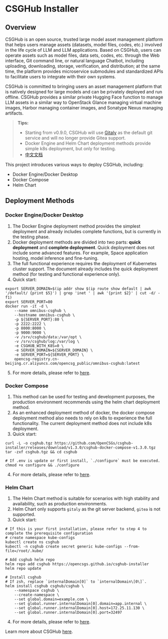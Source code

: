 # CSGHub Installer

## Overview

CSGHub is an open source, trusted large model asset management platform that helps users manage assets (datasets, model files, codes, etc.) involved in the life cycle of LLM and LLM applications. Based on CSGHub, users can operate assets such as model files, data sets, codes, etc. through the Web interface, Git command line, or natural language Chatbot, including uploading, downloading, storage, verification, and distribution; at the same time, the platform provides microservice submodules and standardized APIs to facilitate users to integrate with their own systems.

CSGHub is committed to bringing users an asset management platform that is natively designed for large models and can be privately deployed and run offline. CSGHub provides a similar private Hugging Face function to manage LLM assets in a similar way to OpenStack Glance managing virtual machine images, Harbor managing container images, and Sonatype Nexus managing artifacts.

> **Tips:**
>
> - Starting from v0.9.0, CSGHub will use [Gitaly](https://gitlab.com/gitlab-org/gitaly) as the default git service and will no longer provide Gitea support.
> - Docker Engine and Helm Chart deployment methods provide simple k8s deployment, but only for testing.
> - [中文文档](docs/zh/README_cn.md)

This project introduces various ways to deploy CSGHub, including:

- Docker Engine/Docker Desktop
- Docker Compose
- Helm Chart

## Deployment Methods

### Docker Engine/Docker Desktop

1. The Docker Engine deployment method provides the simplest deployment and already includes complete functions, but is currently in the testing phase.
2. Docker deployment methods are divided into two parts: **quick deployment** and **complete deployment**. Quick deployment does not include some advanced features. For example, Space application hosting, model inference and fine-tuning.
3. The full functional experience requires the deployment of Kubernetes cluster support. The document already includes the quick deployment method (for testing and functional experience only).
4. Quick start:
```shell
export SERVER_DOMAIN=$(ip addr show $(ip route show default | awk '/default/ {print $5}') | grep 'inet ' | awk '{print $2}' | cut -d/ -f1)
export SERVER_PORT=80
docker run -it -d \
    --name omnibus-csghub \
    --hostname omnibus-csghub \
    -p ${SERVER_PORT}:80 \
    -p 2222:2222 \
    -p 8000:8000 \
    -p 9000:9000 \
    -v /srv/csghub/data:/var/opt \
    -v /srv/csghub/log:/var/log \
    -e CSGHUB_WITH_K8S=0 \
    -e SERVER_DOMAIN=${SERVER_DOMAIN} \
    -e SERVER_PORT=${SERVER_PORT} \
    opencsg-registry.cn-beijing.cr.aliyuncs.com/opencsg_public/omnibus-csghub:latest
```
5. For more details, please refer to [here](docker/README.md).


### Docker Compose

1. This method can be used for testing and development purposes, the production environment recommends using the helm chart deployment method.
2. As an enhanced deployment method of docker, the docker compose deployment method also needs to rely on k8s to experience the full functionality. The current deployment method does not include k8s deployment.
3. Quick start:
```shell
curl -L -o csghub.tgz https://github.com/OpenCSGs/csghub-installer/releases/download/v1.3.0/csghub-docker-compose-v1.3.0.tgz
tar -zxf csghub.tgz && cd csghub

# If .env is update or first install, `./configure` must be executed.
chmod +x configure && ./configure
```
4. For more details, please refer to [here](docker-compose/README.md).

### Helm Chart

1. The Helm Chart method is suitable for scenarios with high stability and availability, such as production environments.
2. Helm Chart only supports `gitaly` as the git server backend,  `gitea` is not supported.
3. Quick start:
```shell
# If this is your first installation, please refer to step 4 to complete the prerequisite configuration
# create namespace kube-configs
kubectl create ns csghub 
kubectl -n csghub create secret generic kube-configs --from-file=/root/.kube/

# Add csghub helm repo
helm repo add csghub https://opencsgs.github.io/csghub-installer
helm repo update

# Install csghub
# If zsh, replace `internalDomain[0]` to `internalDomain\[0\]`.
helm install csghub csghub/csghub \
  	--namespace csghub \
  	--create-namespace \
  	--set global.domain=example.com \
  	--set global.runner.internalDomain[0].domain=app.internal \
  	--set global.runner.internalDomain[0].host=172.25.11.130 \
  	--set global.runner.internalDomain[0].port=32497
```
4. For more details, please refer to [here](helm-chart/README.md).


Learn more about CSGHub [here](https://github.com/OpenCSGs/CSGHub).
